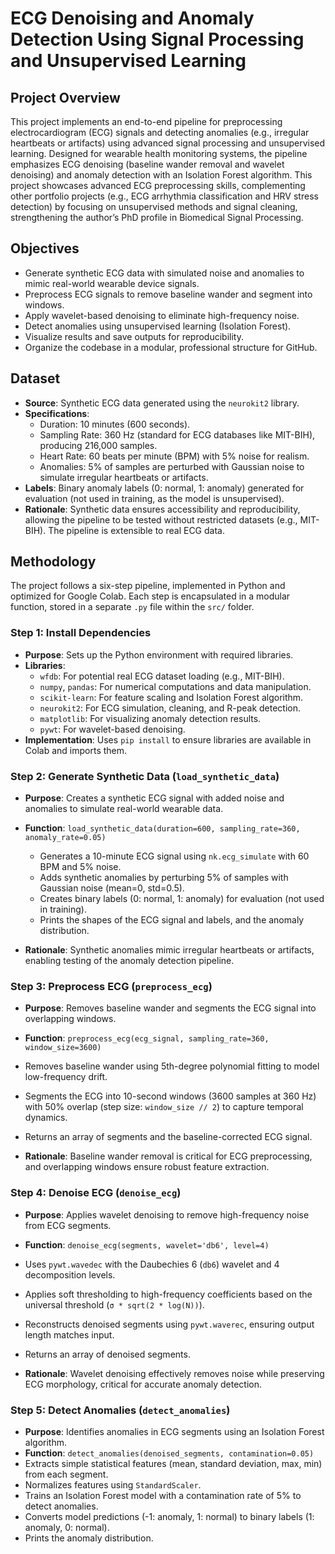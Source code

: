 # ECG Denoising and Anomaly Detection Using Signal Processing and Unsupervised Learning

## Project Overview
This project implements an end-to-end pipeline for preprocessing electrocardiogram (ECG) signals and detecting anomalies (e.g., irregular heartbeats or artifacts) using advanced signal processing and unsupervised learning. Designed for wearable health monitoring systems, the pipeline emphasizes ECG denoising (baseline wander removal and wavelet denoising) and anomaly detection with an Isolation Forest algorithm. This project showcases advanced ECG preprocessing skills, complementing other portfolio projects (e.g., ECG arrhythmia classification and HRV stress detection) by focusing on unsupervised methods and signal cleaning, strengthening the author’s PhD profile in Biomedical Signal Processing.

## Objectives
- Generate synthetic ECG data with simulated noise and anomalies to mimic real-world wearable device signals.
- Preprocess ECG signals to remove baseline wander and segment into windows.
- Apply wavelet-based denoising to eliminate high-frequency noise.
- Detect anomalies using unsupervised learning (Isolation Forest).
- Visualize results and save outputs for reproducibility.
- Organize the codebase in a modular, professional structure for GitHub.

## Dataset
- **Source**: Synthetic ECG data generated using the `neurokit2` library.
- **Specifications**:
  - Duration: 10 minutes (600 seconds).
  - Sampling Rate: 360 Hz (standard for ECG databases like MIT-BIH), producing 216,000 samples.
  - Heart Rate: 60 beats per minute (BPM) with 5% noise for realism.
  - Anomalies: 5% of samples are perturbed with Gaussian noise to simulate irregular heartbeats or artifacts.
- **Labels**: Binary anomaly labels (0: normal, 1: anomaly) generated for evaluation (not used in training, as the model is unsupervised).
- **Rationale**: Synthetic data ensures accessibility and reproducibility, allowing the pipeline to be tested without restricted datasets (e.g., MIT-BIH). The pipeline is extensible to real ECG data.

## Methodology
The project follows a six-step pipeline, implemented in Python and optimized for Google Colab. Each step is encapsulated in a modular function, stored in a separate `.py` file within the `src/` folder.

### Step 1: Install Dependencies
- **Purpose**: Sets up the Python environment with required libraries.
- **Libraries**:
  - `wfdb`: For potential real ECG dataset loading (e.g., MIT-BIH).
  - `numpy`, `pandas`: For numerical computations and data manipulation.
  - `scikit-learn`: For feature scaling and Isolation Forest algorithm.
  - `neurokit2`: For ECG simulation, cleaning, and R-peak detection.
  - `matplotlib`: For visualizing anomaly detection results.
  - `pywt`: For wavelet-based denoising.
- **Implementation**: Uses `pip install` to ensure libraries are available in Colab and imports them.


### Step 2: Generate Synthetic Data (`load_synthetic_data`)
- **Purpose**: Creates a synthetic ECG signal with added noise and anomalies to simulate real-world wearable data.
- **Function**: `load_synthetic_data(duration=600, sampling_rate=360, anomaly_rate=0.05)`
  - Generates a 10-minute ECG signal using `nk.ecg_simulate` with 60 BPM and 5% noise.
  - Adds synthetic anomalies by perturbing 5% of samples with Gaussian noise (mean=0, std=0.5).
  - Creates binary labels (0: normal, 1: anomaly) for evaluation (not used in training).
  - Prints the shapes of the ECG signal and labels, and the anomaly distribution.

- **Rationale**: Synthetic anomalies mimic irregular heartbeats or artifacts, enabling testing of the anomaly detection pipeline.

### Step 3: Preprocess ECG (`preprocess_ecg`)
- **Purpose**: Removes baseline wander and segments the ECG signal into overlapping windows.
- **Function**: `preprocess_ecg(ecg_signal, sampling_rate=360, window_size=3600)`
- Removes baseline wander using 5th-degree polynomial fitting to model low-frequency drift.
- Segments the ECG into 10-second windows (3600 samples at 360 Hz) with 50% overlap (step size: `window_size // 2`) to capture temporal dynamics.
- Returns an array of segments and the baseline-corrected ECG signal.

- **Rationale**: Baseline wander removal is critical for ECG preprocessing, and overlapping windows ensure robust feature extraction.

### Step 4: Denoise ECG (`denoise_ecg`)
- **Purpose**: Applies wavelet denoising to remove high-frequency noise from ECG segments.
- **Function**: `denoise_ecg(segments, wavelet='db6', level=4)`
- Uses `pywt.wavedec` with the Daubechies 6 (`db6`) wavelet and 4 decomposition levels.
- Applies soft thresholding to high-frequency coefficients based on the universal threshold (`σ * sqrt(2 * log(N))`).
- Reconstructs denoised segments using `pywt.waverec`, ensuring output length matches input.
- Returns an array of denoised segments.

- **Rationale**: Wavelet denoising effectively removes noise while preserving ECG morphology, critical for accurate anomaly detection.

### Step 5: Detect Anomalies (`detect_anomalies`)
- **Purpose**: Identifies anomalies in ECG segments using an Isolation Forest algorithm.
- **Function**: `detect_anomalies(denoised_segments, contamination=0.05)`
- Extracts simple statistical features (mean, standard deviation, max, min) from each segment.
- Normalizes features using `StandardScaler`.
- Trains an Isolation Forest model with a contamination rate of 5% to detect anomalies.
- Converts model predictions (-1: anomaly, 1: normal) to binary labels (1: anomaly, 0: normal).
- Prints the anomaly distribution.
